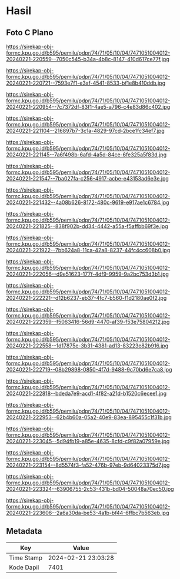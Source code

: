 # Hasil

## Foto C Plano

https://sirekap-obj-formc.kpu.go.id/b595/pemilu/pdpr/74/71/05/10/04/7471051004012-20240221-220559--7050c545-b34a-4b8c-8147-410d617ce77f.jpg

https://sirekap-obj-formc.kpu.go.id/b595/pemilu/pdpr/74/71/05/10/04/7471051004012-20240221-220721--7593e7f1-e3af-4541-8533-bf1e8b410ddb.jpg

https://sirekap-obj-formc.kpu.go.id/b595/pemilu/pdpr/74/71/05/10/04/7471051004012-20240221-220954--7c7372df-83f1-4ae5-a796-c4e83d86c402.jpg

https://sirekap-obj-formc.kpu.go.id/b595/pemilu/pdpr/74/71/05/10/04/7471051004012-20240221-221104--216897b7-3c1a-4829-97cd-2bce1fc34ef7.jpg

https://sirekap-obj-formc.kpu.go.id/b595/pemilu/pdpr/74/71/05/10/04/7471051004012-20240221-221145--7a6f498b-6afd-4a5d-84ce-6fe325a5f83d.jpg

https://sirekap-obj-formc.kpu.go.id/b595/pemilu/pdpr/74/71/05/10/04/7471051004012-20240221-221547--7ba027fa-c256-4917-acbe-e43153ad6e3e.jpg

https://sirekap-obj-formc.kpu.go.id/b595/pemilu/pdpr/74/71/05/10/04/7471051004012-20240221-221432--4a08b626-8172-480c-9619-e917ae1c6784.jpg

https://sirekap-obj-formc.kpu.go.id/b595/pemilu/pdpr/74/71/05/10/04/7471051004012-20240221-221825--838f902b-dd34-4442-a55a-f5affbb69f3e.jpg

https://sirekap-obj-formc.kpu.go.id/b595/pemilu/pdpr/74/71/05/10/04/7471051004012-20240221-221922--7bb624a8-11ca-42a8-8237-44fc4cc608b0.jpg

https://sirekap-obj-formc.kpu.go.id/b595/pemilu/pdpr/74/71/05/10/04/7471051004012-20240221-222056--d9e51623-177f-4df9-9959-9a2bc753d3b1.jpg

https://sirekap-obj-formc.kpu.go.id/b595/pemilu/pdpr/74/71/05/10/04/7471051004012-20240221-222221--d12b6237-eb37-4fc7-b560-f1d2180ae0f2.jpg

https://sirekap-obj-formc.kpu.go.id/b595/pemilu/pdpr/74/71/05/10/04/7471051004012-20240221-222359--f5063416-56d9-4470-af39-f53e75804212.jpg

https://sirekap-obj-formc.kpu.go.id/b595/pemilu/pdpr/74/71/05/10/04/7471051004012-20240221-222558--1d17875e-3b31-4381-ad13-83223e82b916.jpg

https://sirekap-obj-formc.kpu.go.id/b595/pemilu/pdpr/74/71/05/10/04/7471051004012-20240221-222719--08b29898-0850-4f7d-9488-9c70bd6e7ca8.jpg

https://sirekap-obj-formc.kpu.go.id/b595/pemilu/pdpr/74/71/05/10/04/7471051004012-20240221-222818--bdeda7e9-acd1-4f82-a21d-b1520c6ecee1.jpg

https://sirekap-obj-formc.kpu.go.id/b595/pemilu/pdpr/74/71/05/10/04/7471051004012-20240221-222953--62b4b60a-05a2-40e9-83ea-895455c1f31b.jpg

https://sirekap-obj-formc.kpu.go.id/b595/pemilu/pdpr/74/71/05/10/04/7471051004012-20240221-223045--5d94fb19-a85e-4635-8cfd-c9f82a07959e.jpg

https://sirekap-obj-formc.kpu.go.id/b595/pemilu/pdpr/74/71/05/10/04/7471051004012-20240221-223154--8d5574f3-fa52-476b-97eb-9d64023375d7.jpg

https://sirekap-obj-formc.kpu.go.id/b595/pemilu/pdpr/74/71/05/10/04/7471051004012-20240221-223324--63906755-2c53-431b-bd04-50048a70ec50.jpg

https://sirekap-obj-formc.kpu.go.id/b595/pemilu/pdpr/74/71/05/10/04/7471051004012-20240221-223606--2a6a30da-be53-4a1b-bf44-6ffbc7b563eb.jpg


## Metadata

| Key        | Value               |
| ---------- | ------------------- |
| Time Stamp | 2024-02-21 23:03:28 |
| Kode Dapil | 7401                |



